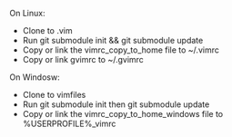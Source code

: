 On Linux:

* Clone to .vim
* Run git submodule init && git submodule update
* Copy or link the vimrc_copy_to_home file to ~/.vimrc
* Copy or link gvimrc to ~/.gvimrc

On Windosw: 

* Clone to vimfiles
* Run git submodule init then git submodule update
* Copy or link the vimrc_copy_to_home_windows file to %USERPROFILE%\_vimrc

